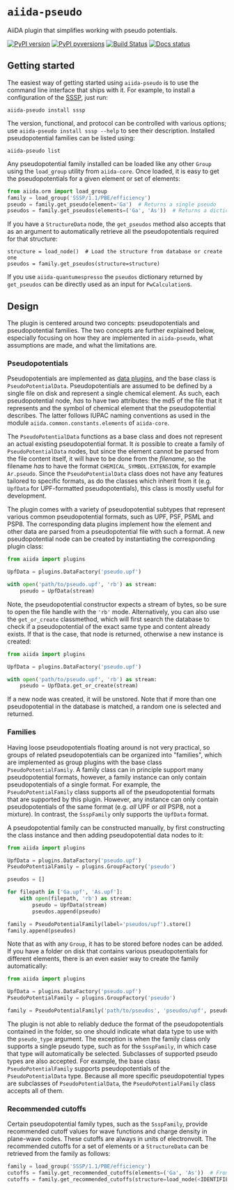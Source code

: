 # `aiida-pseudo`

AiiDA plugin that simplifies working with pseudo potentials.

[![PyPI version](https://badge.fury.io/py/aiida-pseudo.svg)](https://badge.fury.io/py/aiida-pseudo)
[![PyPI pyversions](https://img.shields.io/pypi/pyversions/aiida-pseudo.svg)](https://pypi.python.org/pypi/aiida-pseudo/)
[![Build Status](https://github.com/aiidateam/aiida-pseudo/workflows/continuous-integration/badge.svg?event=push)](https://github.com/aiidateam/aiida-pseudo/actions)
[![Docs status](https://readthedocs.org/projects/aiida-pseudo/badge)](http://aiida-pseudo.readthedocs.io/)


## Getting started

The easiest way of getting started using `aiida-pseudo` is to use the command line interface that ships with it.
For example, to install a configuration of the [SSSP](https://www.materialscloud.org/discover/sssp/table/efficiency), just run:

    aiida-pseudo install sssp

The version, functional, and protocol can be controlled with various options; use `aiida-pseudo install sssp --help` to see their description.
Installed pseudopotential families can be listed using:

    aiida-pseudo list

Any pseudopotential family installed can be loaded like any other `Group` using the `load_group` utility from `aiida-core`.
Once loaded, it is easy to get the pseudopotentials for a given element or set of elements:

```python
from aiida.orm import load_group
family = load_group('SSSP/1.1/PBE/efficiency')
pseudo = family.get_pseudo(element='Ga')  # Returns a single pseudo
pseudos = family.get_pseudos(elements=('Ga', 'As'))  # Returns a dictionary of pseudos where the keys are the elements
```

If you have a `StructureData` node, the `get_pseudos` method also accepts that as an argument to automatically retrieve all the pseudopotentials required for that structure:

    structure = load_node()  # Load the structure from database or create one
    pseudos = family.get_pseudos(structure=structure)

If you use `aiida-quantumespresso` the `pseudos` dictionary returned by `get_pseudos` can be directly used as an input for `PwCalculation`s.

## Design

The plugin is centered around two concepts: pseudopotentials and pseudopotential families.
The two concepts are further explained below, especially focusing on how they are implemented in `aiida-pseudo`, what assumptions are made, and what the limitations are.

### Pseudopotentials

Pseudopotentials are implemented as [data plugins](https://aiida-core.readthedocs.io/en/latest/topics/data_types.html#creating-a-data-plugin), and the base class is `PseudoPotentialData`.
Pseudopotentials are assumed to be defined by a single file on disk and represent a single chemical element.
As such, each pseudopotential node, _has_ to have two attributes: the md5 of the file that it represents and the symbol of chemical element that the pseudopotential describes.
The latter follows IUPAC naming conventions as used in the module `aiida.common.constants.elements` of `aiida-core`.

The `PseudoPotentialData` functions as a base class and does not represent an actual existing pseudopotential format.
It _is_ possible to create a family of `PseudoPotentialData` nodes, but since the element cannot be parsed from the file content itself, it will have to be done from the _filename_, so the filename _has_ to have the format `CHEMICAL_SYMBOL.EXTENSION`, for example `Ar.pseudo`.
Since the `PseudoPotentialData` class does not have any features tailored to specific formats, as do the classes which inherit from it (e.g. `UpfData` for UPF-formatted pseudopotentials), this class is mostly useful for development.

The plugin comes with a variety of pseudopotential subtypes that represent various common pseudopotential formats, such as UPF, PSF, PSML and PSP8.
The corresponding data plugins implement how the element and other data are parsed from a pseudopotential file with such a format.
A new pseudopotential node can be created by instantiating the corresponding plugin class:

```python
from aiida import plugins

UpfData = plugins.DataFactory('pseudo.upf')

with open('path/to/pseudo.upf', 'rb') as stream:
    pseudo = UpfData(stream)
```

Note, the pseudopotential constructor expects a stream of bytes, so be sure to open the file handle with the `'rb'` mode.
Alternatively, you can also use the `get_or_create` classmethod, which will first search the database to check if a pseudopotential of the exact same type and content already exists.
If that is the case, that node is returned, otherwise a new instance is created:

```python
from aiida import plugins

UpfData = plugins.DataFactory('pseudo.upf')

with open('path/to/pseudo.upf', 'rb') as stream:
    pseudo = UpfData.get_or_create(stream)
```

If a new node was created, it will be unstored.
Note that if more than one pseudopotential in the database is matched, a random one is selected and returned.


### Families

Having loose pseudopotentials floating around is not very practical, so groups of related pseudopotentials can be organized into "families", which are implemented as group plugins with the base class  `PseudoPotentialFamily`.
A family class can in principle support many pseudopotential formats, however, a family instance can only contain pseudopotentials of a single format.
For example, the `PseudoPotentialFamily` class supports all of the pseudopotential formats that are supported by this plugin.
However, any instance can only contain pseudopotentials of the same format (e.g. _all_ UPF or _all_ PSP8, not a mixture).
In contrast, the `SsspFamily` only supports the `UpfData` format.

A pseudopotential family can be constructed manually, by first constructing the class instance and then adding pseudopotential data nodes to it:

```python
from aiida import plugins

UpfData = plugins.DataFactory('pseudo.upf')
PseudoPotentialFamily = plugins.GroupFactory('pseudo')

pseudos = []

for filepath in ['Ga.upf', 'As.upf']:
    with open(filepath, 'rb') as stream:
        pseudo = UpfData(stream)
        pseudos.append(pseudo)

family = PseudoPotentialFamily(label='pseudos/upf').store()
family.append(pseudos)
```

Note that as with any `Group`, it has to be stored before nodes can be added.
If you have a folder on disk that contains various pseudopotentials for different elements, there is an even easier way to create the family automatically:

```python
from aiida import plugins

UpfData = plugins.DataFactory('pseudo.upf')
PseudoPotentialFamily = plugins.GroupFactory('pseudo')

family = PseudoPotentialFamily('path/to/pseudos', 'pseudos/upf', pseudo_type=UpfData)
```

The plugin is not able to reliably deduce the format of the pseudopotentials contained in the folder, so one should indicate what data type to use with the `pseudo_type` argument.
The exception is when the family class only supports a single pseudo type, such as for the `SsspFamily`, in which case that type will automatically be selected.
Subclasses of supported pseudo types are also accepted.
For example, the base class `PseudoPotentialFamily` supports pseudopotentials of the `PseudoPotentialData` type.
Because all more specific pseudopotential types are subclasses of `PseudoPotentialData`, the `PseudoPotentialFamily` class accepts all of them.


### Recommended cutoffs

Certain pseudopotential family types, such as the `SsspFamily`, provide recommended cutoff values for wave functions and charge density in plane-wave codes.
These cutoffs are always in units of electronvolt.
The recommended cutoffs for a set of elements or a `StructureData` can be retrieved from the family as follows:

```python
family = load_group('SSSP/1.1/PBE/efficiency')
cutoffs = family.get_recommended_cutoffs(elements=('Ga', 'As'))  # From a tuple or list of element symbols
cutoffs = family.get_recommended_cutoffs(structure=load_node(<IDENTIFIER>))  # From a `StructureData` node
```
